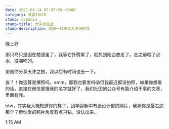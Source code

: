 ```yaml
---
date: 2021-05-14 07:37:00 +0800
category: 凌晨1点15
stamp: oceania
stamp-title: 大洋洲足迹
stamp-description: 收到一封来自大洋洲的信
---
```


<p>
晚上好

那只鸟只是困在楼道里了，我等它扑腾累了，就抓到阳台放走了。走之前喂了点水，没喂吃的。

谢谢你分享天津之旅，我以后有时间也去一下。

诶？！你这算是爆照吗，emm，那我也要发吗😱但我最近都没拍照，如果你想看的话，直接在微信里搜我的名字就好了，我们社团的公众号有篇介绍干事的文章，里面有我。

btw，其实我大概知道你的样子，团学迎新中有张设计部的照片，我猜你是最右边那个？但你发的照片角度有点刁钻，没认出来…


1:15 AM
</p>